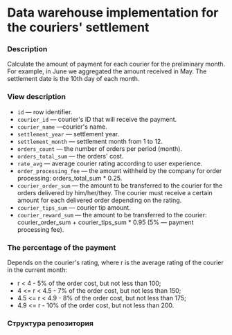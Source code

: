 # Data warehouse implementation for the couriers' settlement

### Description
Calculate the amount of payment for each courier for the preliminary month. For example, in June we aggregated the amount received in May. The settlement date is the 10th day of each month.


### View description

* `id` — row identifier.
* `courier_id` — courier's ID that will receive the payment.
* `courier_name` —courier's name.
* `settlement_year` — settlement year.
* `settlement_month` — settlement month from 1 to 12.
* `orders_count` — the number of orders per period (month).
* `orders_total_sum` — the orders' cost.
* `rate_avg` — average courier rating according to user experience.
* `order_processing_fee` — the amount withheld by the company for order processing: orders_total_sum * 0.25.
* `courier_order_sum` — the amount to be transferred to the courier for the orders delivered by him/her/they. The courier must receive a certain amount for each delivered order depending on the rating.
* `courier_tips_sum` — courier tip amount.
* `courier_reward_sum` — the amount to be transferred to the courier: courier_order_sum + courier_tips_sum * 0.95 (5% — payment processing fee).


### The percentage of the payment
Depends on the courier's rating, where r is the average rating of the courier in the current month:
* r < 4 - 5% of the order cost, but not less than 100;
* 4 <= r < 4.5 - 7% of the order cost, but not less than 150;
* 4.5 <= r < 4.9 - 8% of the order cost, but not less than 175;
* 4.9 <= r - 10% of the order cost, but not less than 200.

### Структура репозитория

